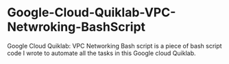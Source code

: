 # Google-Cloud-Quiklab-VPC-Netwroking-BashScript
Google Cloud Quiklab: VPC Networking Bash script is a piece of bash script code I wrote to automate all the tasks in this Google cloud Quiklab.
